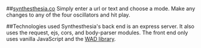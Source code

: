 ##[synthesthesia.co](http://synthesthesia.co)
Simply enter a url or text and choose a mode. Make any changes to any of the four oscillators and hit play.

##Technologies used
Synthesthesia's back end is an express server. It also uses the request, ejs, cors, and body-parser modules. The front end only uses vanilla JavaScript and the [WAD library](https://github.com/rserota/wad).

